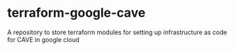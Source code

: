 # terraform-google-cave
A repository to store terraform modules for setting up infrastructure as code for CAVE in google cloud
